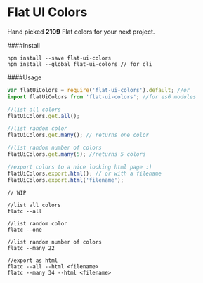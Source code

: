Flat UI Colors
===================

Hand picked **2109** Flat colors for your next project.

####Install
```
npm install --save flat-ui-colors
npm install --global flat-ui-colors // for cli 
```

####Usage

```javascript
var flatUiColors = require('flat-ui-colors').default; //or
import flatUiColors from 'flat-ui-colors'; //for es6 modules

//list all colors
flatUiColors.get.all();

//list random color
flatUiColors.get.many(); // returns one color

//list random number of colors
flatUiColors.get.many(5); //returns 5 colors

//export colors to a nice looking html page :)
flatUiColors.export.html(); // or with a filename
flatUiColors.export.html('filename');
```

```shell
// WIP

//list all colors
flatc --all

//list random color
flatc --one

//list random number of colors
flatc --many 22

//export as html
flatc --all --html <filename>
flatc --many 34 --html <filename>
```
